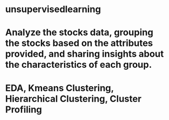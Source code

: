 # unsupervisedlearning
# Analyze the stocks data, grouping the stocks based on the attributes provided, and sharing insights about the characteristics of each group.
#	EDA, Kmeans Clustering, Hierarchical Clustering, Cluster Profiling
